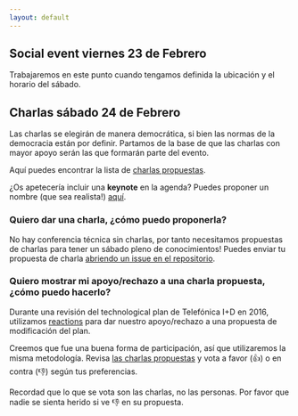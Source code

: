 ```yaml
---
layout: default
---
```


## Social event viernes 23 de Febrero

Trabajaremos en este punto cuando tengamos definida la ubicación y el horario del sábado.

## Charlas sábado 24 de Febrero

Las charlas se elegirán de manera democrática, si bien las normas de la democracia
están por definir. Partamos de la base de que las charlas con mayor apoyo serán las
que formarán parte del evento.

Aquí puedes encontrar la lista de [charlas propuestas](https://github.com/tid-x/tid-x/issues?q=is%3Aopen+is%3Aissue+label%3Atalk).

¿Os apetecería incluir una **keynote** en la agenda? Puedes proponer un nombre (que sea realista!)
[aquí](https://github.com/tid-x/tid-x/issues/9).

### Quiero dar una charla, ¿cómo puedo proponerla?

No hay conferencia técnica sin charlas, por tanto necesitamos propuestas de charlas para
tener un sábado pleno de conocimientos! Puedes enviar tu propuesta de charla [abriendo
un issue en el repositorio](https://github.com/tid-x/tid-x/issues/new?labels=talk).

### Quiero mostrar mi apoyo/rechazo a una charla propuesta, ¿cómo puedo hacerlo?

Durante una revisión del technological plan de Telefónica I+D en 2016, utilizamos
[reactions](https://github.com/blog/2119-add-reactions-to-pull-requests-issues-and-comments)
para dar nuestro apoyo/rechazo a una propuesta de modificación del plan.

Creemos que fue una buena forma de participación, así que utilizaremos la misma
metodología. Revisa [las charlas propuestas](https://github.com/tid-x/tid-x/issues?q=is%3Aopen+is%3Aissue+label%3Atalk)
y vota a favor (👍) o en contra (👎) según tus preferencias.

Recordad que lo que se vota son las charlas, no las personas. Por favor que nadie
se sienta herido si ve 👎 en su propuesta.

